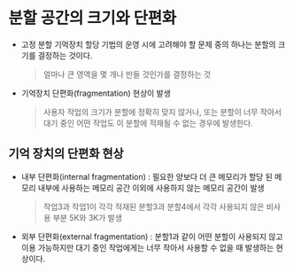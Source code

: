 # 분할 공간의 크기와 단편화

- 고정 분할 기억장치 할당 기법의 운영 시에 고려해야 할 문제 중의 하나는 분할의 크기를 결정하는 것이다.
    > 얼마나 큰 영역을 몇 개나 만들 것인가를 결정하는 것

- 기억장치 단편화(fragmentation) 현상이 발생
    > 사용자 작업의 크기가 분할에 정확히 맞지 않거나, 또는 분할이 너무 작아서 대기 중인 어떤 작업도 이 분할에 적재될 수 없는 경우에 발생한다.


## 기억 장치의 단편화 현상

- 내부 단편화(internal fragmentation) : 필요한 양보다 더 큰 메모리가 할당 된 메모리 내부에 사용하는 메모리 공간 이외에 사용하지 않는 메모리 공간이 발생
    > 작업3과 작업1이 각각 적재된 분할3과 분할4에서 각각 사용되지 않은 비사용 부분 5K와 3K가 발생

- 외부 단편화(external fragmentation) : 분할1과 같이 어떤 분할이 사용되지 않고 이용 가능하지만 대기 중인 작업에게는 너무 작아서 사용할 수 없을 때 발생하는 현상이다.


